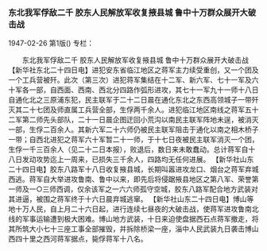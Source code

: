 ### 东北我军俘敌二千  胶东人民解放军收复掖县城  鲁中十万群众展开大破击战

1947-02-26
第1版()
专栏：

　　东北我军俘敌二千
    胶东人民解放军收复掖县城
    鲁中十万群众展开大破击战
    【新华社东北二十四日电】进犯安东省临江地区之蒋军主力续受重创，又一个团及一个工兵营被歼。此次（第三次）进犯蒋军集结在十二军、新六军、七十一军及六十军各一部，自西面、西南、西北分四路作弧形进攻，其七十一军九十一师十八日自通化北之三原浦东犯，民主联军于二十二日晨在通化东北之东西高领城子一带歼灭其二十七团及师直属工兵营全部，生俘两千余人。进犯临江地区南线之蒋军五十二军第二师先头部队，二十一日晨企图迂回小荒沟以南民主联军阵地未逞，被消灭一部，生俘二百余人。其新六军二十六师仍被民主联军阻击于通化以南之相木桥子一带；自西北进犯之蒋军六十军暂二十一师，于十七日夜被民主联军消灭一个团，生俘一千三百余人（见二十二日本报），败退后，数日来未敢蠢动。总计蒋军自十八日发动攻势迄上一周来，已损失三千余人，四路均无任何进展。
    【新华社山东二十四日电】胶东八路军十八日收复掖县城，长期叫嚣进攻龙口、烟台之蒋军弃城西逃。蒋军自大举进攻鲁南、鲁中以来，即先后将侵踞掖县地区之第八军、荣誉第一师及一○三师西调，仅余该军之一六六师孤守空城，胶东八路军配合地方武装对其进逼，被围之蒋军终于十六日晨弃城逃窜。
    【新华社山东二十四日电】博山等地十万人民，自上月二十六日起，进行连续七昼夜的大破击战，使蒋军进攻鲁南北线的军事运输遭到极大困难。博山地方武装，十日来迫使盘据西石点蒋军撤走，将其所筑大小七十三座工事全部摧毁，并拆除桥梁一座，淄中人民武装九日袭击博山西四十里之西河蒋军据点，毙俘蒋军十八名。
